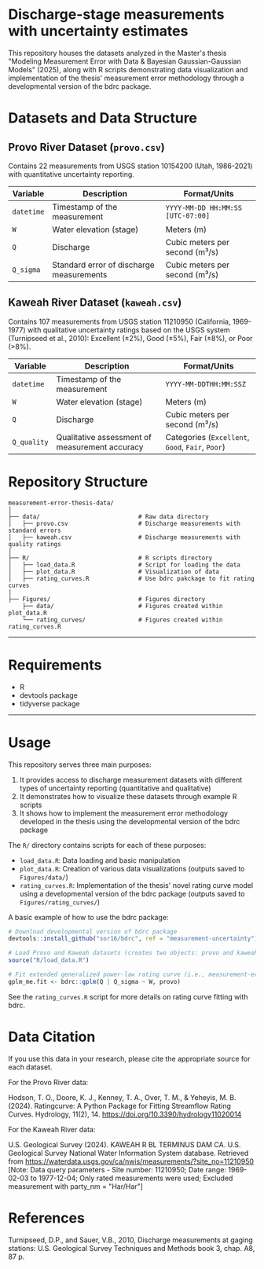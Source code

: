 # Discharge-stage measurements with uncertainty estimates 
This repository houses the datasets analyzed in the Master's thesis "Modeling Measurement Error with Data & Bayesian Gaussian-Gaussian Models" (2025), along with R scripts demonstrating data visualization and implementation of the thesis' measurement error methodology through a developmental version of the bdrc package.

# Datasets and Data Structure

## Provo River Dataset (`provo.csv`)
Contains 22 measurements from USGS station 10154200 (Utah, 1986-2021) with quantitative uncertainty reporting.

| Variable   | Description                                               | Format/Units                      |
|------------|-----------------------------------------------------------|-----------------------------------|
| `datetime` | Timestamp of the measurement                              | `YYYY-MM-DD HH:MM:SS [UTC-07:00]` |
| `W`        | Water elevation (stage)                                   | Meters (m)                        |
| `Q`        | Discharge                                                 | Cubic meters per second (m³/s)    |
| `Q_sigma`  | Standard error of discharge measurements                  | Cubic meters per second (m³/s)    |

## Kaweah River Dataset (`kaweah.csv`)
Contains 107 measurements from USGS station 11210950 (California, 1969-1977) with qualitative uncertainty ratings based on the USGS system (Turnipseed et al., 2010): Excellent (±2%), Good (±5%), Fair (±8%), or Poor (>8%).

| Variable     | Description                                                   | Format/Units                                     |
|--------------|---------------------------------------------------------------|--------------------------------------------------|
| `datetime`   | Timestamp of the measurement                                  | `YYYY-MM-DDTHH:MM:SSZ`                           |
| `W`          | Water elevation (stage)                                       | Meters (m)                                       |
| `Q`          | Discharge                                                     | Cubic meters per second (m³/s)                   |
| `Q_quality`  | Qualitative assessment of measurement accuracy                | Categories (`Excellent`, `Good`, `Fair`, `Poor`) |



# Repository Structure

```
measurement-error-thesis-data/
│
├── data/                            # Raw data directory
│   ├── provo.csv                    # Discharge measurements with standard errors
│   ├── kaweah.csv                   # Discharge measurements with quality ratings
│    
├── R/                               # R scripts directory
│   ├── load_data.R                  # Script for loading the data
│   ├── plot_data.R                  # Visualization of data
│   ├── rating_curves.R              # Use bdrc pakckage to fit rating curves
|
├── Figures/                         # Figures directory
    ├── data/                        # Figures created within plot_data.R 
    └── rating_curves/               # Figures created within rating_curves.R
```

---

# Requirements
- R
- devtools package
- tidyverse package

---

# Usage
This repository serves three main purposes:
1. It provides access to discharge measurement datasets with different types of uncertainty reporting (quantitative and qualitative)
2. It demonstrates how to visualize these datasets through example R scripts
3. It shows how to implement the measurement error methodology developed in the thesis using the developmental version of the bdrc package

The `R/` directory contains scripts for each of these purposes:
- `load_data.R`: Data loading and basic manipulation
- `plot_data.R`: Creation of various data visualizations (outputs saved to `Figures/data/`)
- `rating_curves.R`: Implementation of the thesis' novel rating curve model using a developmental version of the bdrc package (outputs saved to `Figures/rating_curves/`)

A basic example of how to use the bdrc package:

```R
# Download developmental version of bdrc package
devtools::install_github("sor16/bdrc", ref = "measurement-uncertainty")

# Load Provo and Kaweah datasets (creates two objects: provo and kaweah)
source("R/load_data.R")

# Fit extended generalized power-law rating curve (i.e., measurement-error model)
gplm_me.fit <- bdrc::gplm(Q | Q_sigma ~ W, provo)
```

See the `rating_curves.R` script for more details on rating curve fitting with bdrc.

# Data Citation

If you use this data in your research, please cite the appropriate source for each dataset.

For the Provo River data:

Hodson, T. O., Doore, K. J., Kenney, T. A., Over, T. M., & Yeheyis, M. B. (2024). Ratingcurve: A Python Package for Fitting Streamflow Rating Curves. Hydrology, 11(2), 14. https://doi.org/10.3390/hydrology11020014

For the Kaweah River data:

U.S. Geological Survey (2024). KAWEAH R BL TERMINUS DAM CA. U.S. Geological Survey National Water Information System database. Retrieved from https://waterdata.usgs.gov/ca/nwis/measurements/?site_no=11210950
[Note: Data query parameters - Site number: 11210950; Date range: 1969-02-03 to 1977-12-04; Only rated measurements were used; Excluded measurement with party_nm = "Har/Har"]

# References

Turnipseed, D.P., and Sauer, V.B., 2010, Discharge measurements at gaging stations: U.S. Geological Survey Techniques and Methods book 3, chap. A8, 87 p.


